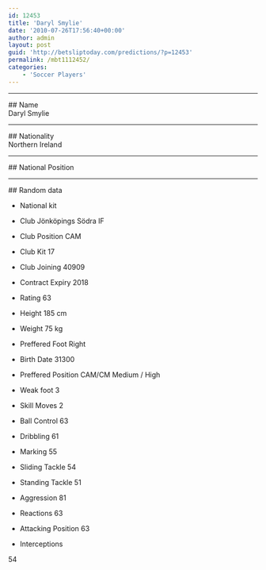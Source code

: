 ```yaml
---
id: 12453
title: 'Daryl Smylie'
date: '2010-07-26T17:56:40+00:00'
author: admin
layout: post
guid: 'http://betsliptoday.com/predictions/?p=12453'
permalink: /mbt1112452/
categories:
    - 'Soccer Players'
---
```


- - - - - -

\## Name  
 Daryl Smylie

- - - - - -

\## Nationality  
 Northern Ireland

- - - - - -

\## National Position

- - - - - -

\## Random data

- National kit
- Club
 Jönköpings Södra IF

- Club Position
 CAM

- Club Kit
 17

- Club Joining
 40909

- Contract Expiry
 2018

- Rating
 63

- Height
 185 cm

- Weight
 75 kg

- Preffered Foot
 Right

- Birth Date
 31300

- Preffered Position
 CAM/CM Medium / High

- Weak foot
 3

- Skill Moves
 2

- Ball Control
 63

- Dribbling
 61

- Marking
 55

- Sliding Tackle
 54

- Standing Tackle
 51

- Aggression
 81

- Reactions
 63

- Attacking Position
 63

- Interceptions

 54